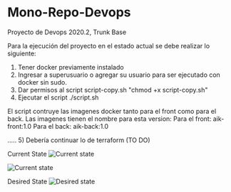 # Mono-Repo-Devops
Proyecto de Devops 2020.2, Trunk Base

Para la ejecución del proyecto en el estado actual se debe realizar lo siguiente:

1) Tener docker previamente instalado
2) Ingresar a superusuario o agregar su usuario para ser ejecutado con docker sin sudo.
3) Dar permisos al script script-copy.sh "chmod +x script-copy.sh"
4) Ejecutar el script ./script.sh

El script contruye las imagenes docker tanto para el front como para el back.
Las imagenes tienen el nombre para esta version:
Para el front: aik-front:1.0
Para el back: aik-back:1.0

.....
5) Debería continuar lo de terraform (TO DO)

Current State
![Current state](images/3.png)

![Current state](images/2.png)

Desired State
![Desired state](images/1.png)
